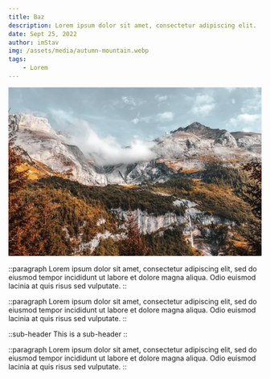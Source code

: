 ```yaml
---
title: Baz
description: Lorem ipsum dolor sit amet, consectetur adipiscing elit.
date: Sept 25, 2022
author: imStav
img: /assets/media/autumn-mountain.webp
tags:
    - Lorem
---
```


![A picture of a forest in autumn](/assets/media/autumn-mountain.webp)

::paragraph
Lorem ipsum dolor sit amet, consectetur adipiscing elit, sed do eiusmod tempor incididunt ut labore et dolore magna aliqua. Odio euismod lacinia at quis risus sed vulputate.
::

::paragraph
Lorem ipsum dolor sit amet, consectetur adipiscing elit, sed do eiusmod tempor incididunt ut labore et dolore magna aliqua. Odio euismod lacinia at quis risus sed vulputate.
::

::sub-header
This is a sub-header
::

::paragraph
Lorem ipsum dolor sit amet, consectetur adipiscing elit, sed do eiusmod tempor incididunt ut labore et dolore magna aliqua. Odio euismod lacinia at quis risus sed vulputate.
::
